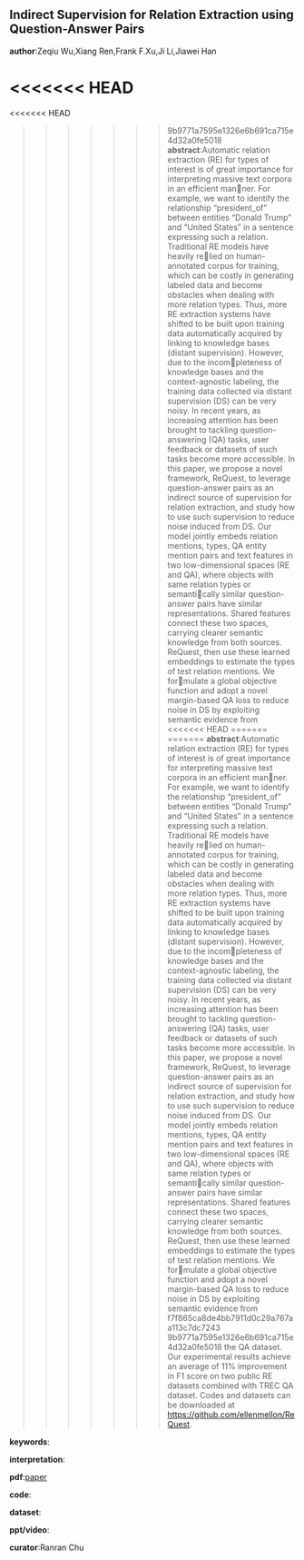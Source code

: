 ## Indirect Supervision for Relation Extraction using Question-Answer Pairs

**author**:Zeqiu Wu,Xiang Ren,Frank F.Xu,Ji Li,Jiawei Han

<<<<<<< HEAD
=======
<<<<<<< HEAD
>>>>>>> 9b9771a7595e1326e6b691ca715e4d32a0fe5018
**abstract**:Automatic relation extraction (RE) for types of interest is of great importance for interpreting massive text corpora in an efficient manner. For example, we want to identify the relationship “president_of” between entities “Donald Trump” and “United States” in a sentence expressing such a relation. Traditional RE models have heavily relied on human-annotated corpus for training, which can be costly in generating labeled data and become obstacles when dealing with more relation types. Thus, more RE extraction systems have shifted to be built upon training data automatically acquired by linking to
knowledge bases (distant supervision). However, due to the incompleteness of knowledge bases and the context-agnostic labeling, the training data collected via distant supervision (DS) can be very noisy. In recent years, as increasing attention has been brought to
tackling question-answering (QA) tasks, user feedback or datasets of such tasks become more accessible. In this paper, we propose a novel framework, ReQuest, to leverage question-answer pairs as an indirect source of supervision for relation extraction, and study how to use such supervision to reduce noise induced from
DS. Our model jointly embeds relation mentions, types, QA entity mention pairs and text features in two low-dimensional spaces (RE and QA), where objects with same relation types or semantically similar question-answer pairs have similar representations. Shared features connect these two spaces, carrying clearer semantic
knowledge from both sources. ReQuest, then use these learned embeddings to estimate the types of test relation mentions. We formulate a global objective function and adopt a novel margin-based QA loss to reduce noise in DS by exploiting semantic evidence from
<<<<<<< HEAD
=======
=======
**abstract**:Automatic relation extraction (RE) for types of interest is of great importance for interpreting massive text corpora in an efficient manner. For example, we want to identify the relationship “president_of” between entities “Donald Trump” and “United States” in a sentence expressing such a relation. Traditional RE models have heavily relied on human-annotated corpus for training, which can be costly in generating labeled data and become obstacles when dealing with more relation types. Thus, more RE extraction systems have shifted to be built upon training data automatically acquired by linking to
knowledge bases (distant supervision). However, due to the incompleteness of knowledge bases and the context-agnostic labeling, the training data collected via distant supervision (DS) can be very noisy. In recent years, as increasing attention has been brought to
tackling question-answering (QA) tasks, user feedback or datasets of such tasks become more accessible. In this paper, we propose a novel framework, ReQuest, to leverage question-answer pairs as an indirect source of supervision for relation extraction, and study how to use such supervision to reduce noise induced from
DS. Our model jointly embeds relation mentions, types, QA entity mention pairs and text features in two low-dimensional spaces (RE and QA), where objects with same relation types or semantically similar question-answer pairs have similar representations. Shared features connect these two spaces, carrying clearer semantic
knowledge from both sources. ReQuest, then use these learned embeddings to estimate the types of test relation mentions. We formulate a global objective function and adopt a novel margin-based QA loss to reduce noise in DS by exploiting semantic evidence from
>>>>>>> f7f865ca8de4bb7911d0c29a767aa113c7dc7243
>>>>>>> 9b9771a7595e1326e6b691ca715e4d32a0fe5018
the QA dataset. Our experimental results achieve an average of 11% improvement in F1 score on two public RE datasets combined with TREC QA dataset. Codes and datasets can be downloaded at https://github.com/ellenmellon/ReQuest.

**keywords**:

**interpretation**:

**pdf**:[paper](https://dl.acm.org/doi/10.1145/3159652.3159709)

**code**:

**dataset**:

**ppt/video**:

**curator**:Ranran Chu